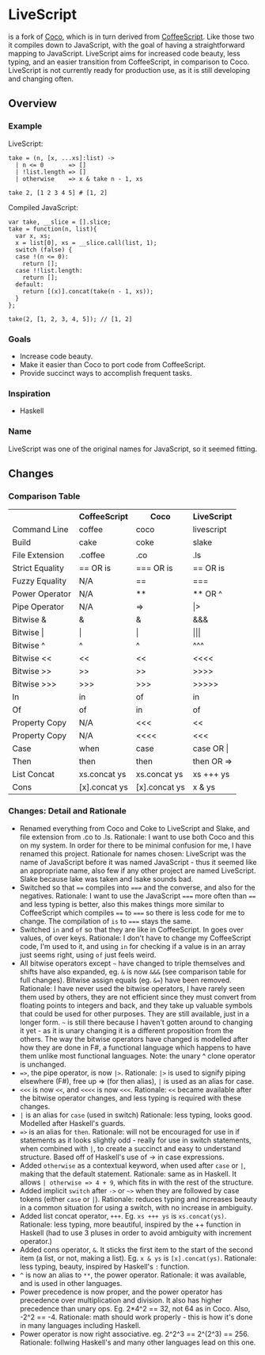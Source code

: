 # LiveScript
is a fork of [Coco](http://satyr.github.com/coco/), which is in turn derived from [CoffeeScript](http://coffeescript.org/). Like those two it compiles down to JavaScript, with the goal of having a straightforward mapping to JavaScript. LiveScript aims for increased code beauty, less typing, and an easier transition from CoffeeScript, in comparison to Coco. LiveScript is not currently ready for production use, as it is still developing and changing often.

## Overview
### Example
LiveScript:

    take = (n, [x, ...xs]:list) -> 
      | n <= 0       => []
      | !list.length => []
      | otherwise    => x & take n - 1, xs
                                 
    take 2, [1 2 3 4 5] # [1, 2]
                                 
Compiled JavaScript:   

    var take, __slice = [].slice;
    take = function(n, list){
      var x, xs;
      x = list[0], xs = __slice.call(list, 1);
      switch (false) {
      case !(n <= 0):
        return [];
      case !!list.length:
        return [];
      default:
        return [(x)].concat(take(n - 1, xs));
      }
    };
    
    take(2, [1, 2, 3, 4, 5]); // [1, 2]

### Goals
- Increase code beauty.
- Make it easier than Coco to port code from CoffeeScript. 
- Provide succinct ways to accomplish frequent tasks. 

### Inspiration
- Haskell

### Name
LiveScript was one of the original names for JavaScript, so it seemed fitting. 

## Changes
### Comparison Table
<table>
  <tr>
    <th></th><th>CoffeeScript</th><th>Coco</th><th>LiveScript</th>
  </tr>
  <tr>
    <td>Command Line</td><td>coffee</td><td>coco</td><td>livescript</td>
  </tr>
  <tr>
    <td>Build</td><td>cake</td><td>coke</td><td>slake</td>
  </tr>
  <tr>
    <td>File Extension</td><td>.coffee</td><td>.co</td><td>.ls</td>
  </tr>
  <tr>
    <td>Strict Equality</td><td>== OR is</td><td>=== OR is</td><td>== OR is</td>
  </tr>
  <tr>
    <td>Fuzzy Equality</td><td>N/A</td><td>==</td><td>===</td>
  </tr>
  <tr>
    <td>Power Operator</td><td>N/A</td><td>**</td><td>** OR ^</td>
  </tr>
  <tr>
    <td>Pipe Operator</td><td>N/A</td><td>=></td><td>|></td>
  </tr>
  <tr>
    <td>Bitwise &</td><td>&</td><td>&</td><td>&&&</td>
  </tr>
  <tr>
    <td>Bitwise |</td><td>|</td><td>|</td><td>|||</td>
  </tr>
  <tr>
    <td>Bitwise ^</td><td>^</td><td>^</td><td>^^^</td>
  </tr>
  <tr>
    <td>Bitwise &lt;&lt;</td><td>&lt;&lt;</td><td>&lt;&lt;</td><td>&lt;&lt;&lt;&lt;</td>
  </tr>
  <tr>
    <td>Bitwise >></td><td>>></td><td>>></td><td>>>>></td>
  </tr>
  <tr>
    <td>Bitwise >>></td><td>>>></td><td>>>></td><td>>>>>></td>
  </tr>
  <tr>
    <td>In</td><td>in</td><td>of</td><td>in</td>
  </tr>
  <tr>
    <td>Of</td><td>of</td><td>in</td><td>of</td>
  </tr>
  <tr>
    <td>Property Copy</td><td>N/A</td><td>&lt;&lt;&lt;</td><td>&lt;&lt;</td>
  </tr>
  <tr>
    <td>Property Copy</td><td>N/A</td><td>&lt;&lt;&lt;&lt;</td><td>&lt;&lt;&lt;</td>
  </tr>
  <tr>
    <td>Case</td><td>when</td><td>case</td><td>case OR |</td>
  </tr>
  <tr>
    <td>Then</td><td>then</td><td>then</td><td>then OR =></td>
  </tr>
  <tr>
    <td>List Concat</td><td>xs.concat ys</td><td>xs.concat ys</td><td>xs +++ ys</td>
  </tr>
  <tr>
    <td>Cons</td><td>[x].concat ys</td><td>[x].concat ys</td><td>x & ys</td>
  </tr>
</table>

### Changes: Detail and Rationale
- Renamed everything from Coco and Coke to LiveScript and Slake, and file extension from .co to .ls. Rationale: I want to use both Coco and this on my system. In order for there to be minimal confusion for me, I have renamed this project. Rationale for names chosen: LiveScript was the name of JavaScript before it was named JavaScript - thus it seemed like an appropriate name, also few if any other project are named LiveScript. Slake because lake was taken and lsake sounds bad. 
- Switched so that `==` compiles into `===` and the converse, and also for the negatives. Rationale: I want to use the JavaScript `===` more often than `==` and less typing is better, also this makes things more similar to CoffeeScript which compiles `==` to `===` so there is less code for me to change. The compilation of `is` to `===` stays the same.
- Switched `in` and `of` so that they are like in CoffeeScript. In goes over values, of over keys. Rationale: I don't have to change my CoffeeScript code, I'm used to it, and using `in` for checking if a value is in an array just seems right, using `of` just feels weird.
- All bitwise operators except `~` have changed to triple themselves and shifts have also expanded, eg. `&` is now `&&&` (see comparison table for full changes). Bitwise assign equals (eg. `&=`) have been removed. Rationale: I have never used the bitwise operators, I have rarely seen them used by others, they are not efficient since they must convert from floating points to integers and back, and they take up valuable symbols that could be used for other purposes. They are still available, just in a longer form. `~` is still there because I haven't gotten around to changing it yet - as it is unary changing it is a different proposition from the others. The way the bitwise operators have changed is modelled after how they are done in F#, a functional language which happens to have them unlike most functional languages. Note: the unary ^ clone operator is unchanged.
- `=>`, the pipe operator, is now `|>`. Rationale: `|>` is used to signify piping elsewhere (F#), free up => (for then alias), `|` is used as an alias for case.
- `<<<` is now `<<`, and `<<<<` is now `<<<`. Rationale: `<<` became available after the bitwise operator changes, and less typing is required with these changes.
- `|` is an alias for `case` (used in switch) Rationale: less typing, looks good. Modelled after Haskell's guards.
- `=>` is an alias for `then`. Rationale: will not be encouraged for use in if statements as it looks slightly odd - really for use in switch statements, when combined with `|`, to create a succinct and easy to understand structure. Based off of Haskell's use of -> in case expressions.  
- Added `otherwise` as a contextual keyword, when used after `case` or `|`, making that the default statement. Rationale: same as in Haskell. It allows `| otherwise => 4 + 9`, which fits in with the rest of the structure.
- Added implicit `switch` after `->` or `~>` when they are followed by case tokens (either `case` or `|`). Rationale: reduces typing and increases beauty in a common situation for using a switch, with no increase in ambiguity. 
- Added list concat operator, `+++`. Eg. `xs +++ ys` is `xs.concat(ys)`. Rationale: less typing, more beautiful, inspired by the ++ function in Haskell (had to use 3 pluses in order to avoid ambiguity with increment operator.)
- Added cons operator, `&`. It sticks the first item to the start of the second item (a list, or not, making a list). Eg. `x & ys` is `[x].concat(ys)`. Rationale: less typing, beauty, inspired by Haskell's `:` function.
- `^` is now an alias to `**`, the power operator. Rationale: it was available, and is used in other languages. 
- Power precedence is now proper, and the power operator has precedence over multiplication and division. It also has higher precedence than unary ops. Eg. 2*4^2 == 32, not 64 as in Coco. Also, -2^2 == -4. Rationale: math should work properly - this is how it's done in many languages including Haskell. 
- Power operator is now right associative. eg. 2^2^3 == 2^(2^3) == 256. Rationale: follwing Haskell's and many other languages lead on this one.